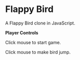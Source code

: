 # Flappy Bird
A Flappy Bird clone in JavaScript.

<b>Player Controls</b>

Click mouse to start game.

Click mouse to make bird jump.
